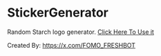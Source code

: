 # StickerGenerator
Random Starch logo generator. [Click Here To Use it](https://starchindustries.github.io/StickerGenerator/)

Created By: https://x.com/FOMO_FRESHBOT
